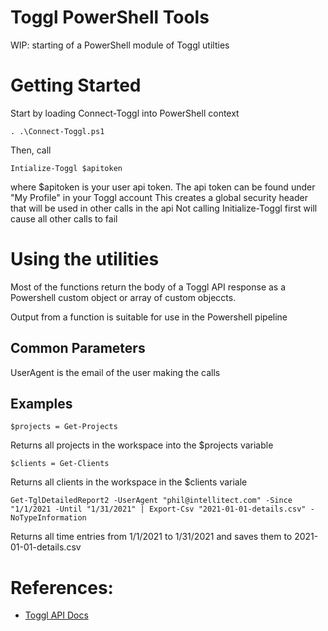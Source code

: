 # Toggl PowerShell Tools

WIP: starting of a PowerShell module of Toggl utilties

# Getting Started
Start by loading Connect-Toggl into PowerShell context
```
. .\Connect-Toggl.ps1
```

Then, call 
```
Intialize-Toggl $apitoken
```

where $apitoken is your user api token. The api token can be found under "My Profile" in your Toggl account
This creates a global security header that will be used in other calls in the api
Not calling Initialize-Toggl first will cause all other calls to fail

# Using the utilities
Most of the functions return the body of a Toggl API response as a Powershell custom object or array of custom objeccts.

Output from a function is suitable for use in the Powershell pipeline

## Common Parameters

UserAgent is the email of the user making the calls

## Examples

```
$projects = Get-Projects
```
Returns all projects in the workspace into the $projects variable

```
$clients = Get-Clients
```
Returns all clients in the workspace in the $clients variale

```
Get-TglDetailedReport2 -UserAgent "phil@intellitect.com" -Since "1/1/2021 -Until "1/31/2021" | Export-Csv "2021-01-01-details.csv" -NoTypeInformation
```
Returns all time entries from 1/1/2021 to 1/31/2021 and saves them to 2021-01-01-details.csv

# References:
- [Toggl API Docs](https://github.com/toggl/toggl_api_docs)

